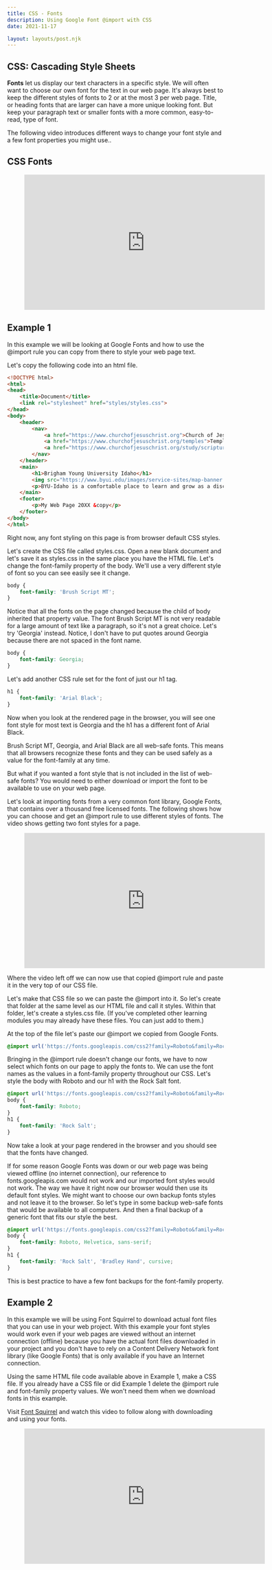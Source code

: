 ```yaml
---
title: CSS - Fonts
description: Using Google Font @import with CSS
date: 2021-11-17

layout: layouts/post.njk
---
```


## CSS: Cascading Style Sheets

**Fonts** let us display our text characters in a specific style. We will often want to choose our own font for the text in our web page. It's always best to keep the different styles of fonts to 2 or at the most 3 per web page. Title, or heading fonts that are larger can have a more unique looking font. But keep your paragraph text or smaller fonts with a more common, easy-to-read, type of font.

The following video introduces different ways to change your font style and a few font properties you might use..

## CSS Fonts

<figure class="video-container">

<iframe width="560" height="315" src="https://www.youtube.com/embed/e59Ll82X6Vk" title="YouTube video player" frameborder="0" allow="accelerometer; autoplay; clipboard-write; encrypted-media; gyroscope; picture-in-picture" allowfullscreen></iframe>
</figure>

## Example 1

In this example we will be looking at Google Fonts and how to use the @import rule you can copy from there to style your web page text.

Let's copy the following code into an html file.

```html
<!DOCTYPE html>
<html>
<head>
    <title>Document</title>
    <link rel="stylesheet" href="styles/styles.css">
</head>
<body>
    <header>
        <nav>
            <a href="https://www.churchofjesuschrist.org">Church of Jesus Christ</a>
            <a href="https://www.churchofjesuschrist.org/temples">Temples</a>
            <a href="https://www.churchofjesuschrist.org/study/scriptures">Scriptures</a>
        </nav>
    </header>
    <main>
        <h1>Brigham Young University Idaho</h1>
        <img src="https://www.byui.edu/images/service-sites/map-banner.jpg">
        <p>BYU-Idaho is a comfortable place to learn and grow as a disciple of Jesus Christ because students, faculty, and employees share a commitment to live the gospel.</p>
    </main>
    <footer>
        <p>My Web Page 20XX &copy</p>
    </footer>
</body>
</html>
```
Right now, any font styling on this page is from browser default CSS styles. 

Let's create the CSS file called styles.css. Open a new blank document and let's save it as styles.css in the same place you have the HTML file. Let's change the font-family property of the body. We'll use a very different style of font so you can see easily see it change.

```css
body {
    font-family: 'Brush Script MT';
}
```

Notice that all the fonts on the page changed because the child of body inherited that property value. The font Brush Script MT is not very readable for a large amount of text like a paragraph, so it's not a great choice. Let's try 'Georgia' instead. Notice, I don't have to put quotes around Georgia because there are not spaced in the font name.

```css
body {
    font-family: Georgia;
}
```

Let's add another CSS rule set for the font of just our h1 tag.

```css
h1 {
    font-family: 'Arial Black';
}
```

Now when you look at the rendered page in the browser, you will see one font style for most text is Georgia and the h1 has a different font of Arial Black.

Brush Script MT, Georgia, and Arial Black are all web-safe fonts. This means that all browsers recognize these fonts and they can be used safely as a value for the font-family at any time. 

But what if you wanted a font style that is not included in the list of web-safe fonts? You would need to either download or import the font to be available to use on your web page.

Let's look at importing fonts from a very common font library, Google Fonts, that contains over a thousand free licensed fonts. The following shows how you can choose and get an @import rule to use different styles of fonts. The video shows getting two font styles for a page.

<figure class="video-container">

<iframe width="560" height="315" src="https://www.youtube.com/embed/fK79MA4Mwc8" title="YouTube video player" frameborder="0" allow="accelerometer; autoplay; clipboard-write; encrypted-media; gyroscope; picture-in-picture" allowfullscreen></iframe>
</figure>

Where the video left off we can now use that copied @import rule and paste it in the very top of our CSS file.

Let's make that CSS file so we can paste the @import into it. So let's create that folder at the same level as our HTML file and call it styles. Within that folder, let's create a styles.css file. (If you've completed other learning modules you may already have these files. You can just add to them.)

At the top of the file let's paste our @import we copied from Google Fonts.

```css
@import url('https://fonts.googleapis.com/css2?family=Roboto&family=Rock+Salt&display=swap');
```

Bringing in the @import rule doesn't change our fonts, we have to now select which fonts on our page to apply the fonts to. We can use the font names as the values in a font-family property throughout our CSS. Let's style the body with Roboto and our h1 with the Rock Salt font.

```css
@import url('https://fonts.googleapis.com/css2?family=Roboto&family=Rock+Salt&display=swap');
body {
    font-family: Roboto;
}
h1 {
    font-family: 'Rock Salt';
}
```

Now take a look at your page rendered in the browser and you should see that the fonts have changed.

If for some reason Google Fonts was down or our web page was being viewed offline (no internet connection), our reference to fonts.googleapis.com would not work and our imported font styles would not work. The way we have it right now our browser would then use its default font styles. We might want to choose our own backup fonts styles and not leave it to the browser. So let's type in some backup web-safe fonts that would be available to all computers. And then a final backup of a generic font that fits our style the best.

```css
@import url('https://fonts.googleapis.com/css2?family=Roboto&family=Rock+Salt&display=swap');
body {
    font-family: Roboto, Helvetica, sans-serif;
}
h1 {
    font-family: 'Rock Salt', 'Bradley Hand', cursive;
}
```

This is best practice to have a few font backups for the font-family property. 

## Example 2

In this example we will be using Font Squirrel to download actual font files that you can use in your web project. With this example your font styles would work even if your web pages are viewed without an internet connection (offline) because you have the actual font files downloaded in your project and you don't have to rely on a Content Delivery Network font library (like Google Fonts) that is only available if you have an Internet connection. 

Using the same HTML file code available above in Example 1, make a CSS file. If you already have a CSS file or did Example 1 delete the @import rule and font-family property values. We won't need them when we download fonts in this example.

Visit <a href="https://www.fontsquirrel.com/" target='_blank'>Font Squirrel</a> and watch this video to follow along with downloading and using your fonts.

<figure class="video-container">

<iframe width="560" height="315" src="https://www.youtube.com/embed/KXvJa0dU2RQ" title="YouTube video player" frameborder="0" allow="accelerometer; autoplay; clipboard-write; encrypted-media; gyroscope; picture-in-picture" allowfullscreen></iframe>
</figure>
